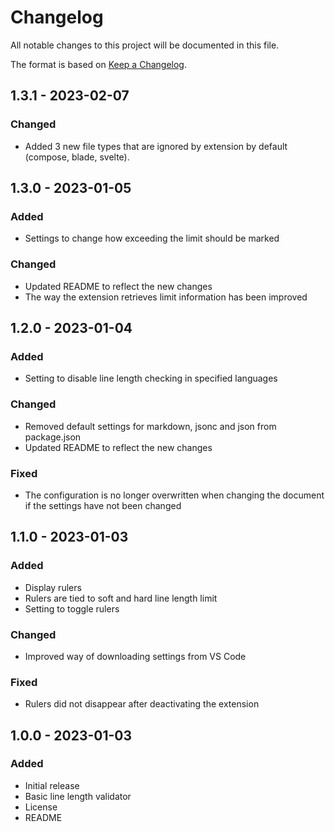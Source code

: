 # Changelog

All notable changes to this project will be documented in this file.

The format is based on [Keep a Changelog](https://keepachangelog.com/en/1.0.0/).

## 1.3.1 - 2023-02-07

### Changed

- Added 3 new file types that are ignored by extension by default (compose, blade, svelte).

## 1.3.0 - 2023-01-05

### Added

- Settings to change how exceeding the limit should be marked

### Changed

- Updated README to reflect the new changes
- The way the extension retrieves limit information has been improved

## 1.2.0 - 2023-01-04

### Added

- Setting to disable line length checking in specified languages

### Changed

- Removed default settings for markdown, jsonc and json from package.json
- Updated README to reflect the new changes

### Fixed

- The configuration is no longer overwritten when changing the document if the settings have not been changed

## 1.1.0 - 2023-01-03

### Added

- Display rulers
- Rulers are tied to soft and hard line length limit
- Setting to toggle rulers

### Changed

- Improved way of downloading settings from VS Code

### Fixed

- Rulers did not disappear after deactivating the extension

## 1.0.0 - 2023-01-03

### Added

- Initial release
- Basic line length validator
- License
- README
